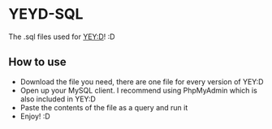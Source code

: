 YEYD-SQL
========

The .sql files used for [YEY:D](https://github.com/DiamondCentralX/YEYD)! :D

## How to use ##
- Download the file you need, there are one file for every version of YEY:D
- Open up your MySQL client. I recommend using PhpMyAdmin which is also included in YEY:D
- Paste the contents of the file as a query and run it
- Enjoy! :D